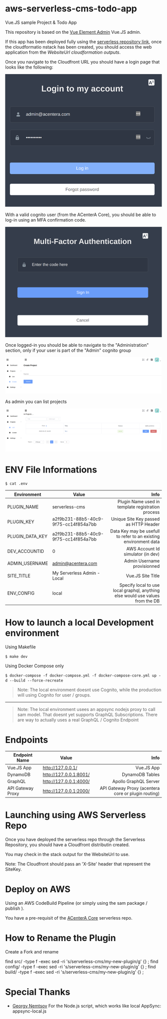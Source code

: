# aws-serverless-cms-todo-app

Vue.JS sample Project & Todo App

This repository is based on the [Vue Element Admin](https://github.com/PanJiaChen/vue-element-admin) Vue.JS admin.

If this app has been deployed fully using the [serverless repository link](https://serverlessrepo.aws.amazon.com/applications/arn:aws:serverlessrepo:us-east-1:356769441913:applications~acentera-prod-serverless-cms-todo-app), once the cloudformatio nstack has been created, you should access the web application from the *WebsiteUrl cloudformation outputs*.


Once you navigate to the Cloudfront URL you should have a login page that looks like the following:

  ![01 - User Login](https://github.com/ACenterA/acentera-aws-serverless-cms-todo/raw/master/docs/images/01_login_user.png)

With a valid cognito user (from the ACenterA Core), you should be able to log-in using an MFA confirmation code.

  ![02 - User MFA](https://github.com/ACenterA/acentera-aws-serverless-cms-todo/raw/master/docs/images/02_login_user_mfa.png)

Once logged-in you should be able to navigate to the "Administration" section, only if your user is part of the "Admin" cognito group

  ![04 - Create Projects](https://github.com/ACenterA/acentera-aws-serverless-cms-todo/raw/master/docs/images/04_admin_create_project.png)
  
As admin you can list projects 

  ![06 - Manage Projects](https://github.com/ACenterA/acentera-aws-serverless-cms-todo/raw/master/docs/images/05_manage_projects.png)


# ENV File Informations

    $ cat .env

| Environment   | Value          | Info  |
| ------------- |---------------| -----:|
| PLUGIN_NAME   | serverless-cms | Plugin Name used in template registration process |
| PLUGIN_KEY    | a2f9b231-88b5-40c9-9f75-cc14f854a7bb     | Unique Site Key passed as HTTP Header |
| PLUGIN_DATA_KEY    | a2f9b231-88b5-40c9-9f75-cc14f854a7bb     | Data Key may be usefull to refer to an existing environment data |
| DEV_ACCOUNTID | 0      | AWS Account Id simulator (in dev) |
| ADMIN_USERNAME | admin@acentera.com | Admin Username provisionned |
| SITE_TITLE | My Serverless Admin - Local | Vue.JS Site Title |
| ENV_CONFIG | local | Specify local to use local graphql, anything else would use values from the DB |

# How to launch a local Development environment

Using Makefile

    $ make dev

Using Docker Compose only

    $ docker-compose -f docker-compose.yml -f docker-compose-core.yml up -d --build --force-recreate


> Note: The local environment doesnt use Cognito, while the production will using Cognito for user / groups.

------

> Note: The local environment usees an appsync nodejs proxy to call sam model. That doesnt yet supports GraphQL Subscriptions.
> There are way to actually uses a real GraphQL / Cognito Endpoint

# Endpoints

| Endpoint Name  | Value          | Info  |
| ------------- |---------------| -----:|
| Vue.JS App | http://127.0.0.1/ | Vue.JS App |
| DynamoDB   | http://127.0.0.1:8001/ | DynamoDB Tables |
| GraphQL    | http://127.0.0.1:4000/ | Apollo GraphQL Server |
| API Gateway Proxy | http://127.0.0.1:2000/ | API Gateway Proxy (acentera core or plugin routing) |

# Launching using AWS Serverless Repo

Once you have deployed the serverless repo through the Serverless Repository, you should have a Cloudfront distributin created.

You may check in the stack output for the WebsiteUrl to use. 

Note: The Cloudfront should pass an 'X-Site' header that represent the SiteKey.

# Deploy on AWS

Using an AWS CodeBuild Pipeline (or simply using the sam package / publish ).

You have a pre-requisit of the [ACenterA Core](https://github.com/ACenterA/acentera-aws-core) serverless repo.

# How to Rename the Plugin

Create a Fork and rename

find src/     -type f -exec sed -ri 's/serverless-cms/my-new-plugin/g' {} \;
find config/  -type f -exec sed -ri 's/serverless-cms/my-new-plugin/g' {} \;
find build/   -type f -exec sed -ri 's/serverless-cms/my-new-plugin/g' {} \;


# Special Thanks

  * [Georgy Nemtsov](https://github.com/gnemtsov)
     For the Node.js script, which works like local AppSync: appsync-local.js

